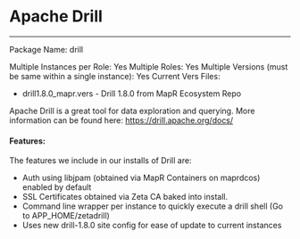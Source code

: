 # Apache Drill
----------
Package Name: drill

Multiple Instances per Role: Yes
Multiple Roles: Yes
Multiple Versions (must be same within a single instance): Yes
Current Vers Files:
- drill1.8.0_mapr.vers - Drill 1.8.0 from MapR Ecosystem Repo

Apache Drill is a great tool for data exploration and querying.  More information can be found here: https://drill.apache.org/docs/

#### Features:

The features we include in our installs of Drill are:
- Auth using libjpam (obtained via MapR Containers on maprdcos) enabled by default
- SSL Certificates obtained via Zeta CA baked into install. 
- Command line wrapper per instance to quickly execute a drill shell (Go to APP_HOME/zetadrill)
- Uses new drill-1.8.0 site config for ease of update to current instances

